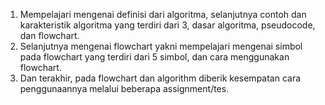 1. Mempelajari mengenai definisi dari algoritma, selanjutnya contoh dan karakteristik algoritma yang terdiri dari 3, dasar algoritma, pseudocode, dan flowchart.
2. Selanjutnya mengenai flowchart yakni mempelajari mengenai simbol pada flowchart yang terdiri dari 5 simbol, dan cara menggunakan flowchart.
3. Dan terakhir, pada flowchart dan algorithm diberik kesempatan cara penggunaannya melalui beberapa assignment/tes.
